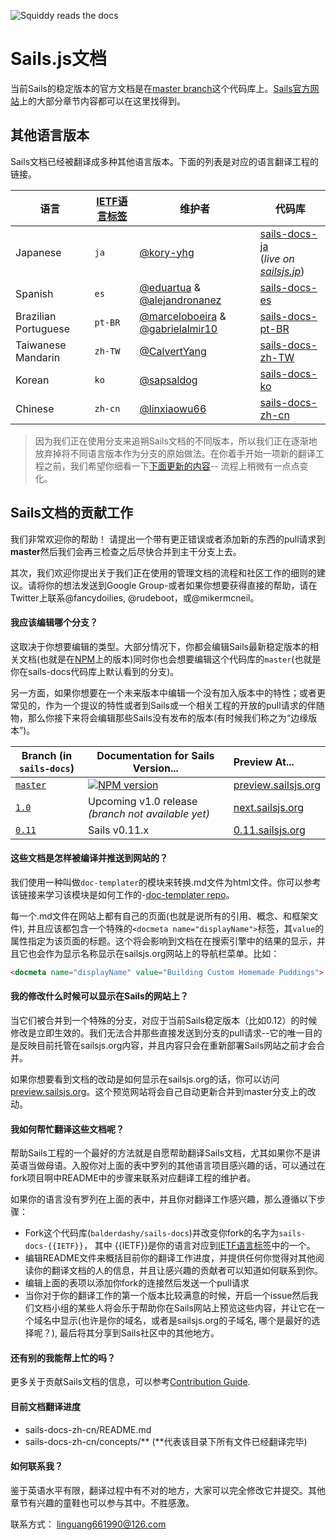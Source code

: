 ![Squiddy reads the docs](http://sailsjs.org/images/squidford_swimming.png)

# Sails.js文档

当前Sails的稳定版本的官方文档是在[master branch](github.com/balderdashy/sails-docs)这个代码库上。[Sails官方网站](http://sailsjs.org)上的大部分章节内容都可以在这里找得到。


## 其他语言版本

Sails文档已经被翻译成多种其他语言版本。下面的列表是对应的语言翻译工程的链接。

| 语言                     | [IETF语言标签](https://en.wikipedia.org/wiki/IETF_language_tag)  | 维护者        | 代码库                               |
| ---------------------------- | ------- | ------------------ | ---------------------------------- |
| Japanese                     | `ja`    | [@kory-yhg](https://github.com/kory-yhg)      | [sails-docs-ja](https://github.com/balderdashy/sails-docs/tree/ja) <br/>(_live on [sailsjs.jp](http://sailsjs.jp)_)
| Spanish                      | `es`    | [@eduartua](https://github.com/eduartua/) & [@alejandronanez](https://github.com/alejandronanez)   | [sails-docs-es](https://github.com/eduartua/sails-docs-es)
| Brazilian Portuguese         | `pt-BR` | [@marceloboeira](https://github.com/marceloboeira) & [@gabrielalmir10](https://github.com/gabrielalmir10)   | [sails-docs-pt-BR](https://github.com/balderdashy/sails-docs/tree/pt-BR)
| Taiwanese Mandarin           | `zh-TW` | [@CalvertYang](https://github.com/CalvertYang)   | [sails-docs-zh-TW](https://github.com/balderdashy/sails-docs/tree/zh-TW)
| Korean                       | `ko`    | [@sapsaldog](https://github.com/sapsaldog)   | [sails-docs-ko](https://github.com/balderdashy/sails-docs/tree/ko)
| Chinese                      | `zh-cn`    | [@linxiaowu66](https://github.com/linxiaowu66)   | [sails-docs-zh-cn](https://github.com/linxiaowu66/sails-docs-zh-cn)

> 因为我们正在使用分支来追朔Sails文档的不同版本，所以我们正在逐渐地放弃掉将不同语言版本作为分支的原始做法。在你着手开始一项新的翻译工程之前，我们希望你细看一下[下面更新的内容](#how-can-i-help-translate-the-documentation)-- 流程上稍微有一点点变化。



## Sails文档的贡献工作

我们非常欢迎你的帮助！  请提出一个带有更正错误或者添加新的东西的pull请求到**master**然后我们会再三检查之后尽快合并到主干分支上去。

其次，我们欢迎你提出关于我们正在使用的管理文档的流程和社区工作的细则的建议。请将你的想法发送到Google Group-或者如果你想要获得直接的帮助，请在Twitter上联系@fancydoilies, @rudeboot，或@mikermcneil。

#### 我应该编辑哪个分支？

这取决于你想要编辑的类型。大部分情况下，你都会编辑Sails最新稳定版本的相关文档(也就是在[NPM](npmjs.org/package/sails)上的版本)同时你也会想要编辑这个代码库的`master`(也就是你在sails-docs代码库上默认看到的分支)。

另一方面，如果你想要在一个未来版本中编辑一个没有加入版本中的特性；或者更常见的，作为一个提议的特性或者到Sails或一个相关工程的开放的pull请求的伴随物，那么你接下来将会编辑那些Sails没有发布的版本(有时候我们称之为“边缘版本”)。


| Branch (in `sails-docs`)                    | Documentation for Sails Version...                                   | Preview At...      |
|-------------------------------------------------------------------------------------|------------------------|:-------------------|
| [`master`](https://github.com/balderdashy/sails-docs/tree/master) | [![NPM version](https://badge.fury.io/js/sails.png)](http://badge.fury.io/js/sails) | [preview.sailsjs.org](http://preview.sailsjs.org)
| [`1.0`](https://github.com/balderdashy/sails-docs/tree/1.0) | Upcoming v1.0 release _(branch not available yet)_           | [next.sailsjs.org](http://next.sailsjs.org)
| [`0.11`](https://github.com/balderdashy/sails-docs/tree/0.11) | Sails v0.11.x           | [0.11.sailsjs.org](http://0.11.sailsjs.org)


#### 这些文档是怎样被编译并推送到网站的？

我们使用一种叫做`doc-templater`的模块来转换.md文件为html文件。你可以参考该链接来学习该模块是如何工作的-[doc-templater repo](https://github.com/uncletammy/doc-templater)。

每一个.md文件在网站上都有自己的页面(也就是说所有的引用、概念、和框架文件), 并且应该都包含一个特殊的`<docmeta name="displayName">`标签，其`value`的属性指定为该页面的标题。这个将会影响到文档在在搜索引擎中的结果的显示，并且它也会作为显示名称显示在sailsjs.org网站上的导航栏菜单。比如：

```markdown
<docmeta name="displayName" value="Building Custom Homemade Puddings">
```

#### 我的修改什么时候可以显示在Sails的网站上？

当它们被合并到一个特殊的分支，对应于当前Sails稳定版本（比如0.12）的时候修改是立即生效的。我们无法合并那些直接发送到分支的pull请求--它的唯一目的是反映目前托管在sailsjs.org内容，并且内容只会在重新部署Sails网站之前才会合并。

如果你想要看到文档的改动是如何显示在sailsjs.org的话，你可以访问[preview.sailsjs.org](http://preview.sailsjs.org)。这个预览网站将会自己自动更新合并到master分支上的改动。


#### 我如何帮忙翻译这些文档呢？

帮助Sails工程的一个最好的方法就是自愿帮助翻译Sails文档，尤其如果你不是讲英语当做母语。入股你对上面的表中罗列的其他语言项目感兴趣的话，可以通过在fork项目啊中README中的步骤来联系对应翻译工程的维护者。

如果你的语言没有罗列在上面的表中，并且你对翻译工作感兴趣，那么遵循以下步骤：

+ Fork这个代码库(`balderdashy/sails-docs`)并改变你fork的名字为`sails-docs-{{IETF}}`， 其中 {{IETF}}是你的语言对应到[IETF语言标签](https://en.wikipedia.org/wiki/IETF_language_tag)中的一个。
+ 编辑README文件来概括目前你的翻译工作进度，并提供任何你觉得对其他阅读你的翻译文档的人的信息，并且让感兴趣的贡献者可以知道如何联系到你。
+ 编辑上面的表项以添加你fork的连接然后发送一个pull请求
+ 当你对于你的翻译工作的第一个版本比较满意的时候，开启一个issue然后我们文档小组的某些人将会乐于帮助你在Sails网站上预览这些内容，并让它在一个域名中显示(也许是你的域名，或者是sailsjs.org的子域名, 哪个是最好的选择呢？), 最后将其分享到Sails社区中的其他地方。


#### 还有别的我能帮上忙的吗？

更多关于贡献Sails文档的信息，可以参考[Contribution Guide](https://github.com/balderdashy/sails/blob/master/CONTRIBUTING.md).

#### 目前文档翻译进度

+ sails-docs-zh-cn/README.md
+ sails-docs-zh-cn/concepts/** (**代表该目录下所有文件已经翻译完毕)


#### 如何联系我？

鉴于英语水平有限，翻译过程中有不对的地方，大家可以完全修改它并提交。其他章节有兴趣的童鞋也可以参与其中。不胜感激。

联系方式： linguang661990@126.com
